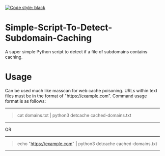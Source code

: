 [![Code style: black](https://img.shields.io/badge/code%20style-black-000000.svg)](https://github.com/psf/black)

# Simple-Script-To-Detect-Subdomain-Caching
A super simple Python script to detect if a file of subdomains contains caching.

# Usage
Can be used much like masscan for web cache poisoning. URLs within text files must be in the format of "https://example.com". Command usage format is as follows:

-----------------------------------------------------------------
> cat domains.txt | python3 detcache cached-domains.txt
-----------------------------------------------------------------

OR

------------------------------------------------------------------
> echo "https://example.com" | python3 detcache cached-domains.txt
------------------------------------------------------------------
